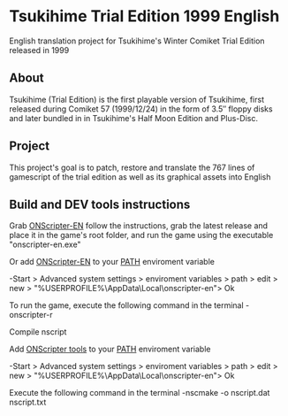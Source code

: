 # Tsukihime Trial Edition 1999 English
English translation project for Tsukihime's Winter Comiket Trial Edition released in 1999

## About
Tsukihime (Trial Edition) is the first playable version of Tsukihime, first released during Comiket 57 (1999/12/24) in the form of 3.5″ floppy disks and later bundled in in Tsukihime's Half Moon Edition and Plus-Disc.

## Project
This project's goal is to patch, restore and translate the 767 lines of gamescript of the trial edition as well as its graphical assets into English

## Build and DEV tools instructions

Grab [ONScripter-EN](https://github.com/Galladite27/ONScripter-EN) follow the instructions, grab the latest release and place it in the game's root folder, and run the game using the executable "onscripter-en.exe"

Or add [ONScripter-EN](https://github.com/Galladite27/ONScripter-EN) to your [PATH](https://learn.microsoft.com/en-us/previous-versions/office/developer/sharepoint-2010/ee537574(v=office.14)) enviroment variable

-Start > Advanced system settings > enviroment variables > path > edit > new > "%USERPROFILE%\AppData\Local\onscripter-en"> Ok

To run the game, execute the following command in the terminal
-onscripter-r

Compile nscript

Add [ONScripter tools](https://kaisernet.org/onscripter/) to your [PATH](https://learn.microsoft.com/en-us/previous-versions/office/developer/sharepoint-2010/ee537574(v=office.14)) enviroment variable

-Start > Advanced system settings > enviroment variables > path > edit > new > "%USERPROFILE%\AppData\Local\onscripter-en"> Ok

Execute the following command in the terminal
-nscmake -o nscript.dat nscript.txt
